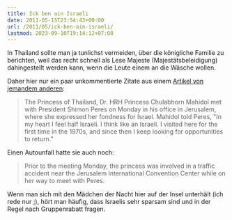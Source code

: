 ```yaml
---
title: Ick ben ain Israeli
date: 2011-05-15T23:54:43+00:00
url: /2011/05/ick-ben-ain-israeli/
lastmod: 2023-09-10T19:14:12+07:00
---
```

In Thailand sollte man ja tunlichst vermeiden, über die königliche Familie zu berichten, weil das recht schnell als Lese Majeste (Majestätsbeleidigung) dahingestellt werden kann, wenn die Leute einem an die Wäsche wollen.

Daher hier nur ein paar unkommentierte Zitate aus einem [Artikel von jemandem anderen][1]:

> The Princess of Thailand, Dr. <span class="caps">HRH</span> Princess Chulabhorn Mahidol met with President Shimon Peres on Monday in his office in Jerusalem, where she expressed her fondness for Israel. Mahidol told Peres, "In my heart I feel half Israeli. I think like an Israeli. I visited here for the first time in the 1970s, and since then I keep looking for opportunities to return."

Einen Autounfall hatte sie auch noch:

> Prior to the meeting Monday, the princess was involved in a traffic accident near the Jerusalem International Convention Center while on her way to meet with Peres.

Wenn man sich mit den Mädchen der Nacht hier auf der Insel unterhält (ich rede nur ;), hört man häufig, dass Israelis sehr sparsam sind und in der Regel nach Gruppenrabatt fragen.

 [1]: http://www.jpost.com/DiplomacyAndPolitics/Article.aspx?id=220781
